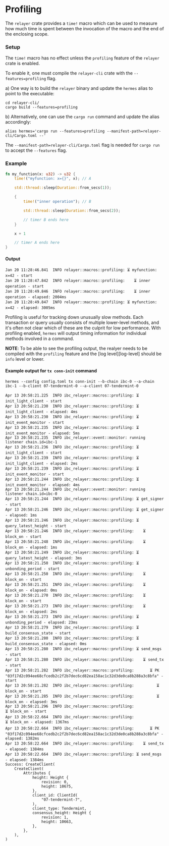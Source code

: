 # Profiling

The `relayer` crate provides a `time!` macro which can be used to measure how much time is spent between the invocation of the macro and the end of the enclosing scope.

### Setup

The `time!` macro has no effect unless the `profiling` feature of the `relayer` crate is enabled.

To enable it, one must compile the `relayer-cli` crate with the `--features=profiling` flag.

a) One way is to build the `relayer` binary and update the `hermes` alias to point to the executable:

```shell
cd relayer-cli/
cargo build --features=profiling
```

b) Alternatively, one can use the `cargo run` command and update the alias accordingly:

```shell
alias hermes='cargo run --features=profiling --manifest-path=relayer-cli/Cargo.toml --'
```

The `--manifest-path=relayer-cli/Cargo.toml` flag is needed for `cargo run` to accept the `--features` flag.

### Example

```rust
fn my_function(x: u32) -> u32 {
    time!("myfunction: x={}", x); // A

    std::thread::sleep(Duration::from_secs(1));

    {
        time!("inner operation"); // B

        std::thread::sleep(Duration::from_secs(2));

        // timer B ends here
    }

    x + 1

    // timer A ends here
}
```

#### Output

```
Jan 20 11:28:46.841  INFO relayer::macros::profiling: ⏳ myfunction: x=42 - start
Jan 20 11:28:47.842  INFO relayer::macros::profiling:    ⏳ inner operation - start
Jan 20 11:28:49.846  INFO relayer::macros::profiling:    ⏳ inner operation - elapsed: 2004ms
Jan 20 11:28:49.847  INFO relayer::macros::profiling: ⏳ myfunction: x=42 - elapsed: 3005ms
```

Profiling is useful for tracking down unusually slow methods.
Each transaction or query usually consists of multiple lower-level methods,
and it's often not clear which of these are the culprit for low performance.
With profiling enabled, `hermes` will output timing information for individual
methods involved in a command.

__NOTE__: To be able to see the profiling output, the realyer needs to be compiled with
the `profiling` feature and the [log level][log-level] should be `info` level or lower.

#### Example output for `tx conn-init` command

```
hermes --config config.toml tx conn-init --b-chain ibc-0 --a-chain ibc-1 --b-client 07-tendermint-0 --a-client 07-tendermint-0
```

```
Apr 13 20:58:21.225  INFO ibc_relayer::macros::profiling: ⏳ init_light_client - start
Apr 13 20:58:21.230  INFO ibc_relayer::macros::profiling: ⏳ init_light_client - elapsed: 4ms
Apr 13 20:58:21.230  INFO ibc_relayer::macros::profiling: ⏳ init_event_monitor - start
Apr 13 20:58:21.235  INFO ibc_relayer::macros::profiling: ⏳ init_event_monitor - elapsed: 5ms
Apr 13 20:58:21.235  INFO ibc_relayer::event::monitor: running listener chain.id=ibc-1
Apr 13 20:58:21.236  INFO ibc_relayer::macros::profiling: ⏳ init_light_client - start
Apr 13 20:58:21.239  INFO ibc_relayer::macros::profiling: ⏳ init_light_client - elapsed: 2ms
Apr 13 20:58:21.239  INFO ibc_relayer::macros::profiling: ⏳ init_event_monitor - start
Apr 13 20:58:21.244  INFO ibc_relayer::macros::profiling: ⏳ init_event_monitor - elapsed: 4ms
Apr 13 20:58:21.244  INFO ibc_relayer::event::monitor: running listener chain.id=ibc-0
Apr 13 20:58:21.244  INFO ibc_relayer::macros::profiling: ⏳ get_signer - start
Apr 13 20:58:21.246  INFO ibc_relayer::macros::profiling: ⏳ get_signer - elapsed: 1ms
Apr 13 20:58:21.246  INFO ibc_relayer::macros::profiling: ⏳ query_latest_height - start
Apr 13 20:58:21.246  INFO ibc_relayer::macros::profiling:    ⏳ block_on - start
Apr 13 20:58:21.248  INFO ibc_relayer::macros::profiling:    ⏳ block_on - elapsed: 1ms
Apr 13 20:58:21.249  INFO ibc_relayer::macros::profiling: ⏳ query_latest_height - elapsed: 3ms
Apr 13 20:58:21.250  INFO ibc_relayer::macros::profiling: ⏳ unbonding_period - start
Apr 13 20:58:21.250  INFO ibc_relayer::macros::profiling:    ⏳ block_on - start
Apr 13 20:58:21.251  INFO ibc_relayer::macros::profiling:    ⏳ block_on - elapsed: 0ms
Apr 13 20:58:21.270  INFO ibc_relayer::macros::profiling:    ⏳ block_on - start
Apr 13 20:58:21.273  INFO ibc_relayer::macros::profiling:    ⏳ block_on - elapsed: 2ms
Apr 13 20:58:21.273  INFO ibc_relayer::macros::profiling: ⏳ unbonding_period - elapsed: 23ms
Apr 13 20:58:21.279  INFO ibc_relayer::macros::profiling: ⏳ build_consensus_state - start
Apr 13 20:58:21.280  INFO ibc_relayer::macros::profiling: ⏳ build_consensus_state - elapsed: 0ms
Apr 13 20:58:21.280  INFO ibc_relayer::macros::profiling: ⏳ send_msgs - start
Apr 13 20:58:21.280  INFO ibc_relayer::macros::profiling:    ⏳ send_tx - start
Apr 13 20:58:21.282  INFO ibc_relayer::macros::profiling:       ⏳ PK "03f17d2c094ee68cfcedb2c2f2b7dec6cd82ea158ac1c32d3de0ca8b288a3c8bfa" - start
Apr 13 20:58:21.282  INFO ibc_relayer::macros::profiling:          ⏳ block_on - start
Apr 13 20:58:21.285  INFO ibc_relayer::macros::profiling:          ⏳ block_on - elapsed: 3ms
Apr 13 20:58:21.296  INFO ibc_relayer::macros::profiling:             ⏳ block_on - start
Apr 13 20:58:22.664  INFO ibc_relayer::macros::profiling:             ⏳ block_on - elapsed: 1367ms
Apr 13 20:58:22.664  INFO ibc_relayer::macros::profiling:       ⏳ PK "03f17d2c094ee68cfcedb2c2f2b7dec6cd82ea158ac1c32d3de0ca8b288a3c8bfa" - elapsed: 1382ms
Apr 13 20:58:22.664  INFO ibc_relayer::macros::profiling:    ⏳ send_tx - elapsed: 1384ms
Apr 13 20:58:22.664  INFO ibc_relayer::macros::profiling: ⏳ send_msgs - elapsed: 1384ms
Success: CreateClient(
    CreateClient(
        Attributes {
            height: Height {
                revision: 0,
                height: 10675,
            },
            client_id: ClientId(
                "07-tendermint-7",
            ),
            client_type: Tendermint,
            consensus_height: Height {
                revision: 1,
                height: 10663,
            },
        },
    ),
)
```
